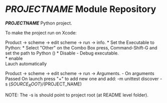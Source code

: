 ___PROJECTNAME___  Module Repository
=====================================

___PROJECTNAME___ Python project.

To make the project run on Xcode:

Product -> scheme -> edit scheme -> run -> info.
	* Set the Executable to Python:
	* Select "Other" on the Combo Box  press, Command-Shift-G and set the path to Python ()
	* Disable
		- Debug executable.  
	* enable  
		Lauch automatically 
		
Product -> scheme -> edit scheme -> run -> Arguments.
	- On arguments Passed On launch press "+" to add new one and add:
	-m unittest discover -s $(SOURCE_ROOT)/$(PROJECT_NAME) 
	
NOTE:
The -s is should point to project root (at README level folder).
